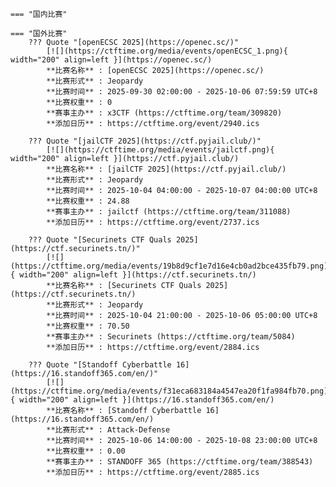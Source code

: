     === "国内比赛"
    
    === "国外比赛"
        ??? Quote "[openECSC 2025](https://openec.sc/)"  
            [![](https://ctftime.org/media/events/openECSC_1.png){ width="200" align=left }](https://openec.sc/)  
            **比赛名称** : [openECSC 2025](https://openec.sc/)  
            **比赛形式** : Jeopardy  
            **比赛时间** : 2025-09-30 02:00:00 - 2025-10-06 07:59:59 UTC+8  
            **比赛权重** : 0  
            **赛事主办** : x3CTF (https://ctftime.org/team/309820)  
            **添加日历** : https://ctftime.org/event/2940.ics  
            
        ??? Quote "[jailCTF 2025](https://ctf.pyjail.club/)"  
            [![](https://ctftime.org/media/events/jailctf.png){ width="200" align=left }](https://ctf.pyjail.club/)  
            **比赛名称** : [jailCTF 2025](https://ctf.pyjail.club/)  
            **比赛形式** : Jeopardy  
            **比赛时间** : 2025-10-04 04:00:00 - 2025-10-07 04:00:00 UTC+8  
            **比赛权重** : 24.88  
            **赛事主办** : jailctf (https://ctftime.org/team/311088)  
            **添加日历** : https://ctftime.org/event/2737.ics  
            
        ??? Quote "[Securinets CTF Quals 2025](https://ctf.securinets.tn/)"  
            [![](https://ctftime.org/media/events/19b8d9cf1e7d16e4cb0ad2bce435fb79.png){ width="200" align=left }](https://ctf.securinets.tn/)  
            **比赛名称** : [Securinets CTF Quals 2025](https://ctf.securinets.tn/)  
            **比赛形式** : Jeopardy  
            **比赛时间** : 2025-10-04 21:00:00 - 2025-10-06 05:00:00 UTC+8  
            **比赛权重** : 70.50  
            **赛事主办** : Securinets (https://ctftime.org/team/5084)  
            **添加日历** : https://ctftime.org/event/2884.ics  
            
        ??? Quote "[Standoff Cyberbattle 16](https://16.standoff365.com/en/)"  
            [![](https://ctftime.org/media/events/f31eca683184a4547ea20f1fa984fb70.png){ width="200" align=left }](https://16.standoff365.com/en/)  
            **比赛名称** : [Standoff Cyberbattle 16](https://16.standoff365.com/en/)  
            **比赛形式** : Attack-Defense  
            **比赛时间** : 2025-10-06 14:00:00 - 2025-10-08 23:00:00 UTC+8  
            **比赛权重** : 0.00  
            **赛事主办** : STANDOFF 365 (https://ctftime.org/team/388543)  
            **添加日历** : https://ctftime.org/event/2885.ics  
            